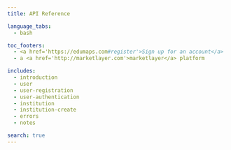 ```yaml
---
title: API Reference

language_tabs:
  - bash

toc_footers:
  - <a href='https://edumaps.com#register'>Sign up for an account</a>
  - a <a href='http://marketlayer.com'>marketlayer</a> platform

includes:
  - introduction
  - user
  - user-registration
  - user-authentication
  - institution
  - institution-create
  - errors
  - notes

search: true
---
```

